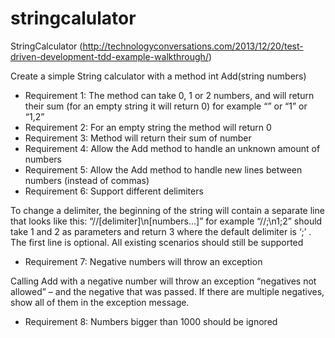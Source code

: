 # stringcalulator
StringCalculator (http://technologyconversations.com/2013/12/20/test-driven-development-tdd-example-walkthrough/)

Create a simple String calculator with a method int Add(string numbers)

* Requirement 1: The method can take 0, 1 or 2 numbers, and will return their sum (for an empty string it will return 0) for example “” or “1” or “1,2”
* Requirement 2: For an empty string the method will return 0
* Requirement 3: Method will return their sum of number
* Requirement 4: Allow the Add method to handle an unknown amount of numbers
* Requirement 5: Allow the Add method to handle new lines between numbers (instead of commas)
* Requirement 6: Support different delimiters

To change a delimiter, the beginning of the string will contain a separate line that looks like this:
“//[delimiter]\n[numbers…]” for example “//;\n1;2” should take 1 and 2 as parameters and return 3
where the default delimiter is ‘;’ .
The first line is optional. All existing scenarios should still be supported
* Requirement 7: Negative numbers will throw an exception

Calling Add with a negative number will throw an exception “negatives not allowed” – and the negative that was passed.
If there are multiple negatives, show all of them in the exception message.
* Requirement 8: Numbers bigger than 1000 should be ignored
